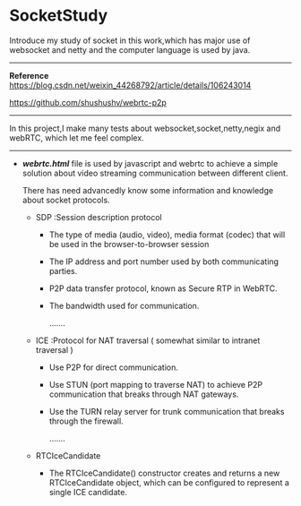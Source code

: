 # SocketStudy

Introduce my study of socket in this work,which has major use of websocket and netty and the computer language is used by java.
* * * * * * * * * * * * * * *
**Reference**  
<https://blog.csdn.net/weixin_44268792/article/details/106243014>

<https://github.com/shushushv/webrtc-p2p>

* * * * * * * * * * * * * * *
In this project,I make many tests about websocket,socket,netty,negix and webRTC, which let me feel complex.
* * * * * * * * * * * * * * *

* ***webrtc.html*** file is used by javascript and webrtc to achieve a simple solution about video streaming communication between different client.

  There has need advancedly know some information and knowledge about socket protocols.

  * SDP :Session description protocol

    * The type of media (audio, video), media format (codec) that will be used in the browser-to-browser session
    * The IP address and port number used by both communicating parties.
    * P2P data transfer protocol, known as Secure RTP in WebRTC.
    * The bandwidth used for communication.

      .......
  * ICE :Protocol for NAT traversal ( somewhat similar to intranet traversal )

    * Use P2P for direct communication.
    * Use STUN (port mapping to traverse NAT) to achieve P2P communication that breaks through NAT gateways.
    * Use the TURN relay server for trunk communication that breaks through the firewall.

      .......
  * RTCIceCandidate

    * The RTCIceCandidate() constructor creates and returns a new RTCIceCandidate object, which can be configured to represent a single ICE candidate.

